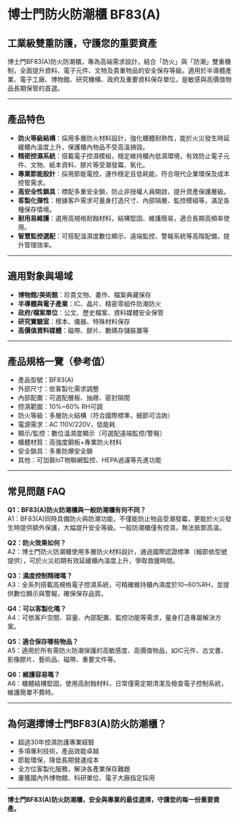 # 博士門防火防潮櫃 BF83(A)
## 工業級雙重防護，守護您的重要資產

博士門BF83(A)防火防潮櫃，專為高端需求設計，結合「防火」與「防潮」雙重機制，全面提升資料、電子元件、文物及貴重物品的安全保存等級。適用於半導體產業、電子工廠、博物館、研究機構、政府及重要資料保存單位，是敏感與高價值物品長期保管的首選。

---

## 產品特色

- **防火等級結構**：採用多層防火材料設計，強化櫃體耐熱性，能於火災發生時延緩櫃內溫度上升，保護櫃內物品不受高溫損毀。
- **精密控濕系統**：搭載電子控濕模組，穩定維持櫃內低濕環境，有效防止電子元件、文物、紙本資料、膠片等受潮發霉、氧化。
- **專業節能設計**：採用節能電控，運作穩定且低耗能，符合現代企業環保及成本控管需求。
- **高安全性鎖具**：標配多重安全鎖，防止非授權人員開啟，提升資產保護層級。
- **客製化彈性**：根據客戶需求可量身打造尺寸、內部隔層、監控模組等，滿足各種保存情境。
- **耐用易維護**：選用高規格耐蝕材料，結構堅固、維護簡易，適合長期高頻率使用。
- **智慧監控選配**：可搭配溫濕度數位顯示、遠端監控、警報系統等高階配備，提升管理效率。

---

## 適用對象與場域

- **博物館/美術館**：珍貴文物、畫作、檔案典藏保存
- **半導體與電子產業**：IC、晶片、精密零組件防潮防火
- **政府/檔案單位**：公文、歷史檔案、資料媒體安全保管
- **研究實驗室**：樣本、儀器、特殊材料保存
- **高價值資料媒體**：磁帶、膠片、數碼存儲裝置等

---

## 產品規格一覽（參考值）

- 產品型號：BF83(A)
- 外部尺寸：依客製化需求調整
- 內部配置：可選配層板、抽屜、密封隔間
- 控濕範圍：10%~60% RH可調
- 防火等級：多層防火結構（符合國際標準，細節可洽詢）
- 電源需求：AC 110V/220V，低能耗
- 顯示/監控：數位溫濕度顯示（可選配遠端監控/警報）
- 櫃體材質：高強度鋼板+專業防火材料
- 安全鎖具：多重防爆安全鎖
- 其他：可加裝IoT物聯網監控、HEPA過濾等先進功能

---

## 常見問題 FAQ

**Q1：BF83(A)防火防潮櫃與一般防潮櫃有何不同？**  
A1：BF83(A)同時具備防火與防潮功能，不僅能防止物品受潮發霉，更能於火災發生時提供額外保護，大幅提升安全等級。一般防潮櫃僅有控濕，無法抵禦高溫。

**Q2：防火效果如何？**  
A2：博士門防火防潮櫃使用多層防火材料設計，通過國際認證標準（細節依型號提供），可於火災初期有效延緩櫃內溫度上升，爭取救援時間。

**Q3：濕度控制精確嗎？**  
A3：全系列搭載高規格電子控濕系統，可精確維持櫃內濕度於10~60%RH，並提供數位顯示與警報，確保保存品質。

**Q4：可以客製化嗎？**  
A4：可依客戶空間、容量、內部配置、監控功能等需求，量身打造專屬解決方案。

**Q5：適合保存哪些物品？**  
A5：適用於所有需防火防潮保護的高敏感度、高價值物品，如IC元件、古文書、影像膠片、藝術品、磁帶、重要文件等。

**Q6：維護容易嗎？**  
A6：櫃體結構堅固，使用高耐蝕材料，日常僅需定期清潔及檢查電子控制系統，維護簡單不費時。

---

## 為何選擇博士門BF83(A)防火防潮櫃？

- 超過30年控濕防護專業經驗
- 多項專利技術，產品效能卓越
- 節能環保，降低長期營運成本
- 全方位客製化服務，解決各產業保存難題
- 屢獲國內外博物館、科研單位、電子大廠指定採用

---

**博士門BF83(A)防火防潮櫃，安全與專業的最佳選擇，守護您的每一份重要資產。**